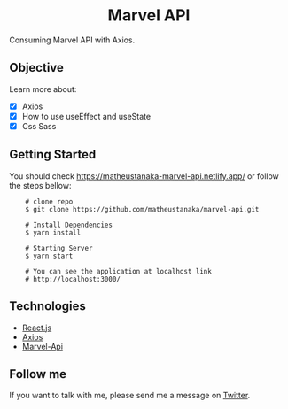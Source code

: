 <h1 align="center"> Marvel API</h1>

Consuming Marvel API with Axios.

## Objective

Learn more about:

- [x] Axios
- [x] How to use useEffect and useState
- [x] Css Sass

## Getting Started

You should check https://matheustanaka-marvel-api.netlify.app/ or follow the steps bellow:

        # clone repo
        $ git clone https://github.com/matheustanaka/marvel-api.git
        
        # Install Dependencies
        $ yarn install
        
        # Starting Server
        $ yarn start
        
        # You can see the application at localhost link
        # http://localhost:3000/

## Technologies

- [React.js](https://reactjs.org/)
- [Axios](https://axios-http.com/docs/intro)
- [Marvel-Api](https://developer.marvel.com/)

## Follow me

If you want to talk with me, please send me a message on [Twitter](https://twitter.com/matheus__tanaka).
